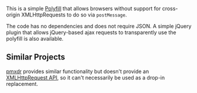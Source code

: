 This is a simple [Polyfill][] that allows browsers without support for cross-origin XMLHttpRequests to do so via `postMessage`.

The code has no dependencies and does not require JSON. A simple jQuery plugin that allows jQuery-based ajax requests to transparently use the polyfill is also available.

## Similar Projects

[pmxdr][] provides similar functionality but doesn't provide an [XMLHttpRequest API][], so it can't necessarily be used as a drop-in replacement.

  [Polyfill]: http://remysharp.com/2010/10/08/what-is-a-polyfill/
  [pmxdr]: https://github.com/eligrey/pmxdr
  [XMLHttpRequest API]: http://www.w3.org/TR/XMLHttpRequest/
